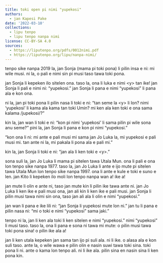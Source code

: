 ```yaml
---
title: toki open pi nimi "yupekosi"
authors:
  - jan Kapesi Pake
date: '2022-03-10'
collections:
  - lipu tenpo
  - lipu tenpo nanpa nimi
license: CC-BY-SA 4.0
sources:
  - https://liputenpo.org/pdfs/0012nimi.pdf
  - https://liputenpo.org/lipu/nanpa-nimi/
---
```


tenpo sike nanpa 2019 la, jan Sonja (mama pi toki pona) li pilin insa e ni: mi wile musi. ni la, o pali e nimi sin pi musi taso tawa toki pona.

jan Sonja li kepeken ilo sitelen ona. taso la, ona li luka e nimi \<y\> tan ike! jan Sonja li pali e nimi ni: “yupekosi.” jan Sonja li pana e nimi “yupekosi” li pana ala e kon ona.

ni la, jan pi toki pona li pilin nasa li toki e ni: “tan seme la \<y\> li lon? nimi ‘yupekosi’ li kama ala kama tan toki Umin? mi ken ala ken toki e ona sama kalama /jupekosi/?”

kin la, jan wan li toki e ni: “kon pi nimi ‘yupekosi’ li sama pilin pi wile sona anu seme?” pini la, jan Sonja li pana e kon pi nimi “yupekosi.”

“kon ona li ni: mi ante e pali musi mi sama jan Jo Luka la, mi yupekosi e pali musi mi. tan ante ni la, mi pakala li pona ala e pali mi.”

kin la, jan Sonja li toki e ni: “jan ala li ken toki e \<y\>.”

sona suli la, jan Jo Luka li mama pi sitelen tawa Utala Mun. ona li pali e ona lon tenpo sike nanpa 1977. taso la, jan Jo Luka li ante e ijo mute pi sitelen tawa Utala Mun lon tenpo sike nanpa 1997. ona li ante e kule e toki e suno e len. jan Kito li kepeken ilo moli lon tenpo nanpa wan a! ike a!

jan mute li olin e ante ni, taso jan mute kin li pilin ike tawa ante ni. jan Jo Luka li ken ike e pali musi ona, jan ali kin li ken ike e pali musi. jan Sonja li pilin musi tawa nimi sin ona, taso jan ali ala li olin e nimi “yupekosi.”

jan wan li pana e ike lili ni: “jan Sonja li yupekosi mute lon ni.” jan tu li pana e pilin nasa ni: “mi o toki e nimi “yupekosi” sama jaki.”

tenpo ni la, jan li ken ala toki li ken sitelen e nimi “yupekosi.” nimi “yupekosi” li musi taso. taso la, ona li pana e sona ni tawa mi mute: o pilin musi tawa toki pona sina! o pilin ike ala a!

jan li ken utala kepeken jan sama tan ijo pi suli ala. ni li ike. o alasa ala e kon suli taso. ante la, o wile wawa e pilin olin e nasin suwi tawa toki sina. toki pona li ni. ante o kama lon tenpo ali. ni li ike ala. pilin sina en nasin sina li ken pona kin.
